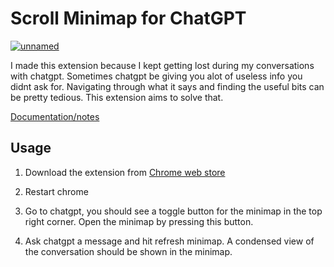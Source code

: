 # Scroll Minimap for ChatGPT

[![unnamed](https://github.com/Aebel-Shajan/scroll-minimap-for-chatgpt/assets/67755450/2453e4cd-c592-44f4-aa97-7349bdfa858e)](https://chromewebstore.google.com/detail/scroll-minimap-for-chatgp/apekbedjllgmacohbcckgipfhjddehkf)


I made this extension because I kept getting lost during my conversations with chatgpt. Sometimes chatgpt be giving you alot of useless info you didnt ask for. Navigating through what it says and finding the useful bits can be pretty tedious. This extension aims to solve that.

[Documentation/notes](https://aebel-shajan.github.io/notes/projects/scroll-minimap-for-chatgpt/)


## Usage
1. Download the extension from [Chrome web store](https://chromewebstore.google.com/detail/scroll-minimap-for-chatgp/apekbedjllgmacohbcckgipfhjddehkf)

2. Restart chrome

3. Go to chatgpt, you should see a toggle button for the minimap in the top right corner. Open the minimap by pressing this button.

4. Ask chatgpt a message and hit refresh minimap. A condensed view of the conversation should be shown in the minimap.
